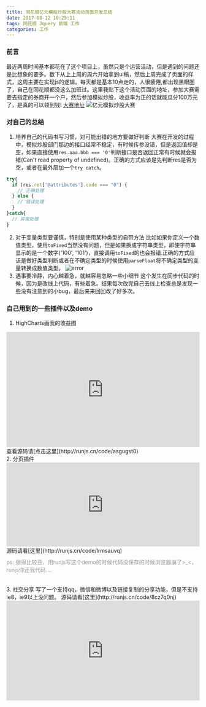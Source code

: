 ```yaml
---
title: 同花顺亿元模拟炒股大赛活动页面开发总结
date: 2017-08-12 10:25:11
tags: 同花顺 Jquery 前端 工作
categories: 工作
---
```


### 前言

最近两周时间基本都花在了这个项目上，虽然只是个运营活动，但是遇到的问题还是比想象的要多。数下从上上周的周六开始拿到ui稿，然后上周完成了页面的样式，这周主要在实现js的逻辑。每天都是基本10点走的，人很疲倦,都出现黑眼圈了，自己在同花顺都没这么加班过。这里我贴下这个活动页面的地址，参加大赛需要去指定的券商开一个户，然后参加模拟炒股，收益率为正的话就能瓜分100万元了，是真的可以领到钱! [大赛地址](https://ozone.10jqka.com.cn/tg_templates/doubleone/2017/kh/yiyuan_mncg/pc/apply.html)
![亿元模拟炒股大赛](https://olpkwt43d.qnssl.com/blog/images/post01/post01.png)
### 对自己的总结
1. 培养自己的代码书写习惯，对可能出错的地方要做好判断
大赛在开发的过程中，模拟炒股部门那边的接口经常不稳定，有时候传参没错，但是返回值却是空，如果直接使用`res.aaa.bbb === '0'`判断接口是否返回正常有时候就会报错(Can't read property of undefined)。正确的方式应该是先判断res是否为空，或者在最外层加一个`try catch`。
```javascript
try{
  if (res.ret['@attributes'].code === "0") {
    // 正确处理
  } else {
    // 错误处理
  }
}catch{
  // 异常处理
}

```
2. 对于变量类型要谨慎，特别是使用某种类型的自带方法
比如如果你定义一个数值类型，使用`toFixed`当然没有问题，但是如果换成字符串类型，即使字符串显示的是一个数字('100', '101')，直接调用`toFixed`的也会报错.正确的方式应该是做好类型判断或者在不确定类型的时候使用`parseFloat`将不确定类型的变量转换成数值类型。
![error](https://olpkwt43d.qnssl.com/blog/images/post01/post02.png)
3. 遇事要冷静，内心越着急，就越容易忽略一些小细节
这个发生在同步代码的时候，因为是改线上代码，有些着急。结果每次改完自己去线上检查总是发现一些没有注意到的小bug，最后来来回回改了好多次。

### 自己用到的一些插件以及demo
1. HighCharts画我的收益图
<iframe style="width: 100%; height: 300px" src="http://sandbox.runjs.cn/show/asgugst0" allowfullscreen="allowfullscreen" frameborder="0"></iframe>
查看源码请[点击这里](http://runjs.cn/code/asgugst0)
<br>
2. 分页插件
<iframe style="width: 100%; height: 219px" src="http://sandbox.runjs.cn/show/lrmsauvq" allowfullscreen="allowfullscreen" frameborder="0"></iframe>
源码请看[这里](http://runjs.cn/code/lrmsauvq)
<p style="color: #999;margin-top: 10px;text-indent: 0">ps:&nbsp;做得比较丑，用runjs写这个demo的时候代码没保存的时候浏览器崩了>_<，runjs你还我代码....</p>
<br>
3. 社交分享
写了一个支持qq，微信和微博以及链接复制的分享功能，但是不支持ie8，ie9以上没问题。
源码请看[这里](http://runjs.cn/code/8cz7q0nj)
<iframe style="width: 100%; height: 260px" src="http://sandbox.runjs.cn/show/8cz7q0nj" allowfullscreen="allowfullscreen" frameborder="0"></iframe>
